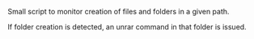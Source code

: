 Small script to monitor creation of files and folders in a given path.

If folder creation is detected, an unrar command in that folder is issued.
